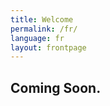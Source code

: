 ```yaml
---
title: Welcome
permalink: /fr/
language: fr
layout: frontpage
---
```


Coming Soon.
-------------------
